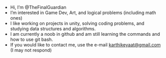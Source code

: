 - Hi, I’m @TheFinalGuardian
- I’m interested in Game Dev, Art, and logical problems (including math ones)
- I like working on projects in unity, solving coding problems, and studying data structures and algorithms.
- I am currently a noob in github and am still learning the commands and how to use git bash.
- If you would like to contact me, use the e-mail karthikeyaat@gmail.com (I may not respond)
